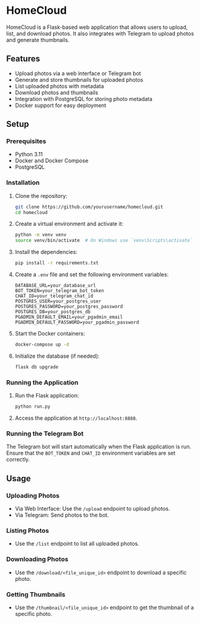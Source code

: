 # HomeCloud

HomeCloud is a Flask-based web application that allows users to upload, list, and download photos. It also integrates with Telegram to upload photos and generate thumbnails.

## Features

- Upload photos via a web interface or Telegram bot
- Generate and store thumbnails for uploaded photos
- List uploaded photos with metadata
- Download photos and thumbnails
- Integration with PostgreSQL for storing photo metadata
- Docker support for easy deployment

## Setup

### Prerequisites

- Python 3.11
- Docker and Docker Compose
- PostgreSQL

### Installation

1. Clone the repository:

    ```sh
    git clone https://github.com/yourusername/homecloud.git
    cd homecloud
    ```

2. Create a virtual environment and activate it:

    ```sh
    python -m venv venv
    source venv/bin/activate  # On Windows use `venv\Scripts\activate`
    ```

3. Install the dependencies:

    ```sh
    pip install -r requirements.txt
    ```

4. Create a `.env` file and set the following environment variables:

    ```env
    DATABASE_URL=your_database_url
    BOT_TOKEN=your_telegram_bot_token
    CHAT_ID=your_telegram_chat_id
    POSTGRES_USER=your_postgres_user
    POSTGRES_PASSWORD=your_postgres_password
    POSTGRES_DB=your_postgres_db
    PGADMIN_DEFAULT_EMAIL=your_pgadmin_email
    PGADMIN_DEFAULT_PASSWORD=your_pgadmin_password
    ```

5. Start the Docker containers:

    ```sh
    docker-compose up -d
    ```

6. Initialize the database (if needed):

    ```sh
    flask db upgrade
    ```

### Running the Application

1. Run the Flask application:

    ```sh
    python run.py
    ```

2. Access the application at `http://localhost:8888`.

### Running the Telegram Bot

The Telegram bot will start automatically when the Flask application is run. Ensure that the `BOT_TOKEN` and `CHAT_ID` environment variables are set correctly.

## Usage

### Uploading Photos

- Via Web Interface: Use the `/upload` endpoint to upload photos.
- Via Telegram: Send photos to the bot.

### Listing Photos

- Use the `/list` endpoint to list all uploaded photos.

### Downloading Photos

- Use the `/download/<file_unique_id>` endpoint to download a specific photo.

### Getting Thumbnails

- Use the `/thumbnail/<file_unique_id>` endpoint to get the thumbnail of a specific photo.


